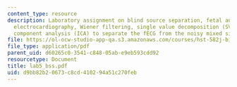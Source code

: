 ```yaml
---
content_type: resource
description: Laboratory assignment on blind source separation, fetal and maternal
  electrocardiography, Wiener filtering, single value decomposition (SVD), and independent
  component analysis (ICA) to separate the fECG from the noisy mixed signal.
file: https://ol-ocw-studio-app-qa.s3.amazonaws.com/courses/hst-582j-biomedical-signal-and-image-processing-spring-2007/d9bb82b20673c8cd410294a51c270feb_lab5_bss.pdf
file_type: application/pdf
parent_uid: d60265c0-3541-c848-05ab-e9eb593cdd92
resourcetype: Document
title: lab5_bss.pdf
uid: d9bb82b2-0673-c8cd-4102-94a51c270feb
---
```

